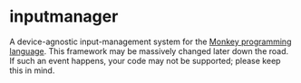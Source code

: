 inputmanager
============

A device-agnostic input-management system for the [Monkey programming language](https://github.com/blitz-research/monkey). This framework may be massively changed later down the road. If such an event happens, your code may not be supported; please keep this in mind.
